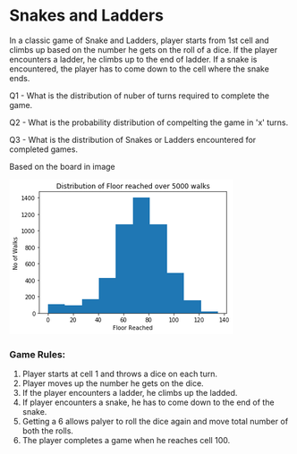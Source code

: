 # Snakes and Ladders

In a classic game of Snake and Ladders, player starts from 1st cell and climbs up based on the number he gets on the roll of a dice. If the player encounters a ladder, he climbs up to the end of ladder. If a snake is encountered, the player has to come down to the cell where the snake ends.

Q1 - What is the distribution of nuber of turns required to complete the game.

Q2 - What is the probability distribution of compelting the game in 'x' turns.

Q3 - What is the distribution of Snakes or Ladders encountered for completed games.

Based on the board in image 

![](https://github.com/rohit-a/data-science-python/blob/master/00%20-%20Climbing%20Up%20Burj%20Khalifa/VIZ-02-Distribution_of_Floor_Reached.png)

### Game Rules:
 1. Player starts at cell 1 and throws a dice on each turn.
 2. Player moves up the number he gets on the dice.
 3. If the player encounters a ladder, he climbs up the ladded.
 4. If player encounters a snake, he has to come down to the end of the snake.
 5. Getting a 6 allows palyer to roll the dice again and move total number of both the rolls.
 6. The player completes a game when he reaches cell 100.